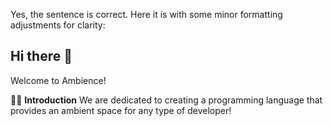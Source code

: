 Yes, the sentence is correct. Here it is with some minor formatting adjustments for clarity:

## Hi there 👋

Welcome to Ambience!

🙋‍♀️ **Introduction**
We are dedicated to creating a programming language that provides an ambient space for any type of developer!
